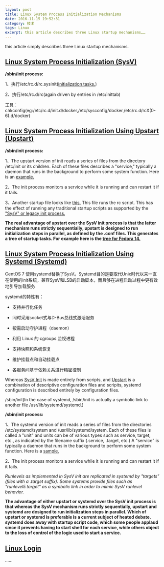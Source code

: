 ```yaml
---
layout: post
title: Linux System Process Initialization Mechanisms
date: 2016-11-15 19:52:31
category: 技术
tags: Linux
excerpt: this article describes three Linux startup mechanisms……
---
```


this article simply describes three Linux startup mechanisms.

## [Linux System Process Initialization (SysV)](http://glennastory.net/boot/init.html)

**/sbin/init process:**

1、执行/etc/rc.d/rc.sysinit([initialization tasks.](http://glennastory.net/boot/sysinit.html))

2、执行/etc/rc.d/rc(again driven by entries in /etc/inittab)

工具：chkconfig(eg:/etc/rc.d/init.d/docker,/etc/sysconfig/docker,/etc/rc.d/rcX(0-6).d/docker)

## [Linux System Process Initialization Using Upstart (Upstart)](http://glennastory.net/boot/upstart.html)

**/sbin/init process:**

1、The upstart version of init reads a series of files from the directory /etc/init or its children. Each of these files describes a "service," typically a daemon that runs in the background to perform some system function. Here is an [example.](http://glennastory.net/boot/udevmonitor.conf.txt)

2、The init process monitors a service while it is running and can restart it if it fails.

3、Another startup file looks like [this.](http://glennastory.net/boot/rc.conf.txt) This file runs the rc script. This has the effect of running any traditional startup scripts as supported by the ["SysV" or legacy init process.](http://glennastory.net/boot/init.html)

**The real advantage of upstart over the SysV init process is that the latter mechanism runs strictly sequentially, upstart is designed to run initialization steps in parallel, as defined by the .conf files. This generates a tree of startup tasks. For example here is the [tree for Fedora 14.](http://glennastory.net/boot/upstart-start.png)**

## [Linux System Process Initialization Using Systemd (Systemd)](http://glennastory.net/boot/systemd.html)

CentOS 7 使用systemd替换了SysV。Systemd目的是要取代Unix时代以来一直在使用的init系统，兼容SysV和LSB的启动脚本，而且够在进程启动过程中更有效地引导加载服务

systemd的特性有：

* 支持并行化任务

* 同时采用socket式与D-Bus总线式激活服务

* 按需启动守护进程（daemon）

* 利用 Linux 的 cgroups 监视进程

* 支持快照和系统恢复

* 维护挂载点和自动挂载点

* 各服务间基于依赖关系进行精密控制

Whereas [SysV Init](http://glennastory.net/boot/init.html) is made entirely from scripts, and [Upstart](http://glennastory.net/boot/upstart.html) is a combination of descriptive configuration files and scripits, systemd configuration is described entirely by configuration files.

/sbin/init(In the case of systemd, /sbin/init is actually a symbolic link to another file /usr/lib/systemd/systemd.)

**/sbin/init process:**

1、The systemd version of init reads a series of files from the directories /etc/systemd/system and /usr/lib/systemd/system. Each of these files is called a "unit" and units can be of various types such as service, target, etc., as indicated by the filename suffix (.service, .target, etc.) A "service" is typically a daemon that runs in the background to perform some system function. Here is a [sample.](http://glennastory.net/boot/systemd-udevd.service.txt)

2、The init process monitors a service while it is running and can restart it if it fails.

*Runlevels as implemented in SysV init are replicated in systemd by "targets" (files with a .target suffix). Some systems provide files such as "runlevel5.target" as a symbolic link in order to mimic SysV runlevel behavior.*

**The advantage of either upstart or systemd over the SysV init process is that whereas the SysV mechanism runs strictly sequentially, upstart and systemd are designed to run initialization steps in parallel. Which of upstart or systemd is preferable is a current subject of heated debate. systemd does away with startup script code, which some people applaud since it prevents having to start shell for each service, while others object to the loss of control of the logic used to start a service.**

## [Linux Login](http://glennastory.net/boot/login.html)
……









